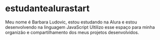 # estudantealurastart
Meu nome é Barbara Ludovic, estou estudando na Alura e estou desenvolvendo na linguagem JavaScript
Ultilizo esse espaço para minha organizão e compartilhamento dos meus projetos desenvolvidos.
